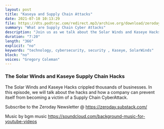 ```yaml
---
layout: post
title: "Kaseya and Supply Chain Attacks"
date: 2021-07-10 10:13:29
file: https://dts.podtrac.com/redirect.mp3/archive.org/download/zeroday-podcast-supply-chain-attacks/Zeroday-podcast-Supply-Chain-Attacks.mp3
summary: "What are Supply Chain Cyber Attacks"
description: "Join us as we talk about the Solar Winds and Kaseye Hacks that crippled thousands of businesses. In this episode, we will talk about the hacks and how a company can prevent itself from becoming a victim of a Supply Chain CyberAttack."
duration: "7:20" 
length: "366"
explicit: "no" 
keywords: "technology, cybersecurity, security , Kaseye, SolarWinds"
block: "no" 
voices: "Gregory Coleman"
---
```


### The Solar Winds and Kaseye Supply Chain Hacks

The Solar Winds and Kaseye Hacks crippled thousands of businesses. In this episode, we will talk about the hacks and how a company can prevent itself from becoming a victim of a Supply Chain CyberAttack.

Subscribe to the Zeroday Newsletter @ https://zeroday.substack.com/

Music by bgm music
https://soundcloud.com/background-music-for-youtube-videos

